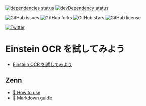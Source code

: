 [![dependencies status](https://david-dm.org/takahitomiyamoto/zenn-art-einstein-ocr.svg)](https://david-dm.org/takahitomiyamoto/zenn-art-einstein-ocr)
[![devDependency status](https://david-dm.org/takahitomiyamoto/zenn-art-einstein-ocr/dev-status.svg)](https://david-dm.org/takahitomiyamoto/zenn-art-einstein-ocr#info=devDependencies)

![GitHub issues](https://img.shields.io/github/issues/takahitomiyamoto/zenn-art-einstein-ocr)
![GitHub forks](https://img.shields.io/github/forks/takahitomiyamoto/zenn-art-einstein-ocr)
![GitHub stars](https://img.shields.io/github/stars/takahitomiyamoto/zenn-art-einstein-ocr)
![GitHub license](https://img.shields.io/github/license/takahitomiyamoto/zenn-art-einstein-ocr?color=blue)

<a href="https://twitter.com/intent/tweet?text=Happy Coding!!&url=https%3A%2F%2Fgithub.com%2Ftakahitomiyamoto%2Fzenn-art-einstein-ocr"><img alt="Twitter" src="https://img.shields.io/twitter/url?style=social&url=https%3A%2F%2Fgithub.com%2Ftakahitomiyamoto%2Fzenn-art-einstein-ocr"></a>

# Einstein OCR を試してみよう

- [Einstein OCR を試してみよう](https://zenn.dev/takahito0508/articles/einstein-ocr-intro)

## Zenn

- [📘 How to use](https://zenn.dev/zenn/articles/zenn-cli-guide)
- [📘 Markdown guide](https://zenn.dev/zenn/articles/markdown-guide)
